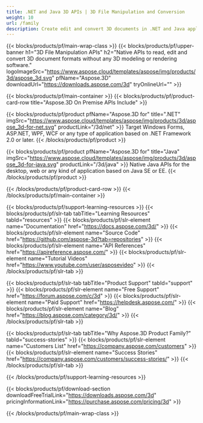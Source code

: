 ```yaml
---
title: .NET and Java 3D APIs | 3D File Manipulation and Conversion 
weight: 10
url: /family
description: Create edit and convert 3D documents in .NET and Java applications using the relevant library without any 3D modeling or image rendering software installed
---
```


{{< blocks/products/pf/main-wrap-class >}}
{{< blocks/products/pf/upper-banner h1="3D File Manipulation APIs" h2="Native APIs to read, edit and convert 3D document formats without any 3D modeling or rendering software." logoImageSrc="https://www.aspose.cloud/templates/aspose/img/products/3d/aspose_3d.svg" pfName="Aspose.3D" downloadUrl="https://downloads.aspose.com/3d" tryOnlineUrl="" >}}

{{< blocks/products/pf/main-container >}}
{{< blocks/products/pf/product-card-row title="Aspose.3D On Premise APIs Include" >}}

{{< blocks/products/pf/product pfName="Aspose.3D for" title=".NET" imgSrc="https://www.aspose.cloud/templates/aspose/img/products/3d/aspose_3d-for-net.svg" productLink="/3d/net" >}}
Target Windows Forms, ASP.NET, WPF, WCF or any type of application based on .NET Framework 2.0 or later.
{{< /blocks/products/pf/product >}}

{{< blocks/products/pf/product pfName="Aspose.3D for" title="Java" imgSrc="https://www.aspose.cloud/templates/aspose/img/products/3d/aspose_3d-for-java.svg" productLink="/3d/java" >}}
Native Java APIs for the desktop, web or any kind of application based on Java SE or EE.
{{< /blocks/products/pf/product >}}

{{< /blocks/products/pf/product-card-row >}}
{{< /blocks/products/pf/main-container >}}

{{< blocks/products/pf/support-learning-resources >}}
{{< blocks/products/pf/slr-tab tabTitle="Learning Resources" tabId="resources" >}}
{{< blocks/products/pf/slr-element name="Documentation" href="https://docs.aspose.com/3d/" >}}
{{< blocks/products/pf/slr-element name="Source Code" href="https://github.com/aspose-3d?tab=repositories" >}}
{{< blocks/products/pf/slr-element name="API References" href="https://apireference.aspose.com/" >}}
{{< blocks/products/pf/slr-element name="Tutorial Videos" href="https://www.youtube.com/user/asposevideo" >}}
{{< /blocks/products/pf/slr-tab >}}

{{< blocks/products/pf/slr-tab tabTitle="Product Support" tabId="support" >}}
{{< blocks/products/pf/slr-element name="Free Support" href="https://forum.aspose.com/c/3d" >}}
{{< blocks/products/pf/slr-element name="Paid Support" href="https://helpdesk.aspose.com/" >}}
{{< blocks/products/pf/slr-element name="Blog" href="https://blog.aspose.com/category/3d/" >}}
{{< /blocks/products/pf/slr-tab >}}

{{< blocks/products/pf/slr-tab tabTitle="Why Aspose.3D Product Family?" tabId="success-stories" >}}
{{< blocks/products/pf/slr-element name="Customers List" href="https://company.aspose.com/customers" >}}
{{< blocks/products/pf/slr-element name="Success Stories" href="https://company.aspose.com/customers/success-stories/" >}}
{{< /blocks/products/pf/slr-tab >}}

{{< /blocks/products/pf/support-learning-resources >}}

{{< blocks/products/pf/download-section downloadFreeTrialLink="https://downloads.aspose.com/3d" pricingInformationLink="https://purchase.aspose.com/pricing/3d" >}}

{{< /blocks/products/pf/main-wrap-class >}}